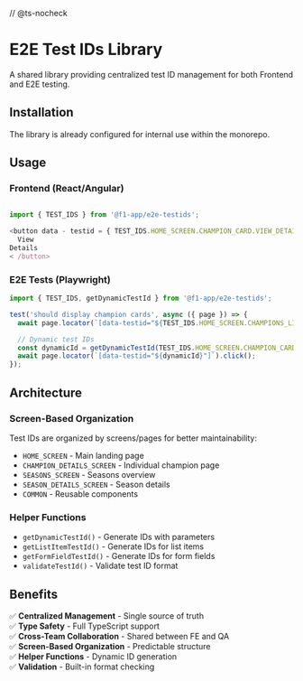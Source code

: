 // @ts-nocheck

# E2E Test IDs Library

A shared library providing centralized test ID management for both Frontend and E2E testing.

## Installation

The library is already configured for internal use within the monorepo.

## Usage

### Frontend (React/Angular)

```typescript

import { TEST_IDS } from '@f1-app/e2e-testids';

<button data - testid = { TEST_IDS.HOME_SCREEN.CHAMPION_CARD.VIEW_DETAILS } >
  View
Details
< /button>
```

### E2E Tests (Playwright)

```typescript
import { TEST_IDS, getDynamicTestId } from '@f1-app/e2e-testids';

test('should display champion cards', async ({ page }) => {
  await page.locator(`[data-testid="${TEST_IDS.HOME_SCREEN.CHAMPIONS_LIST}"]`).waitFor();

  // Dynamic test IDs
  const dynamicId = getDynamicTestId(TEST_IDS.HOME_SCREEN.CHAMPION_CARD.CONTAINER, { index: 0 });
  await page.locator(`[data-testid="${dynamicId}"]`).click();
});
```

## Architecture

### Screen-Based Organization

Test IDs are organized by screens/pages for better maintainability:

- `HOME_SCREEN` - Main landing page
- `CHAMPION_DETAILS_SCREEN` - Individual champion page
- `SEASONS_SCREEN` - Seasons overview
- `SEASON_DETAILS_SCREEN` - Season details
- `COMMON` - Reusable components

### Helper Functions

- `getDynamicTestId()` - Generate IDs with parameters
- `getListItemTestId()` - Generate IDs for list items
- `getFormFieldTestId()` - Generate IDs for form fields
- `validateTestId()` - Validate test ID format

## Benefits

✅ **Centralized Management** - Single source of truth  
✅ **Type Safety** - Full TypeScript support  
✅ **Cross-Team Collaboration** - Shared between FE and QA  
✅ **Screen-Based Organization** - Predictable structure  
✅ **Helper Functions** - Dynamic ID generation  
✅ **Validation** - Built-in format checking
